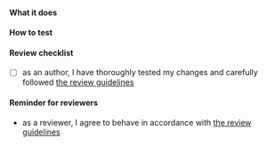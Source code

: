 <!--
Thank you for your Pull Request. Please provide a description and review
the requirements below.

Contributors guide: https://github.com/eclipse-cdt-cloud/vscode-memory-inspector/blob/main/CONTRIBUTING.md
-->

#### What it does
<!-- Include relevant issues and describe how they are addressed. -->

#### How to test
<!-- Explain how a reviewer can reproduce a bug, test new functionality or verify performance improvements. -->

#### Review checklist

- [ ] as an author, I have thoroughly tested my changes and carefully followed [the review guidelines](https://github.com/theia-ide/theia/blob/master/doc/pull-requests.md#requesting-a-review)

#### Reminder for reviewers

- as a reviewer, I agree to behave in accordance with [the review guidelines](https://github.com/theia-ide/theia/blob/master/doc/pull-requests.md#reviewing)
